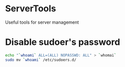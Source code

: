 # ServerTools
Useful tools for server management

# Disable sudoer's password
```sh
echo "`whoami` ALL=(ALL) NOPASSWD: ALL" > `whomai`
sudo mv `whoami` /etc/sudoers.d/
```
